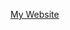 <a href="https://goel03.github.io/BOSS-Challenge/DICE%20Challenge%20Project/dicee.html"/> My Website </a>
